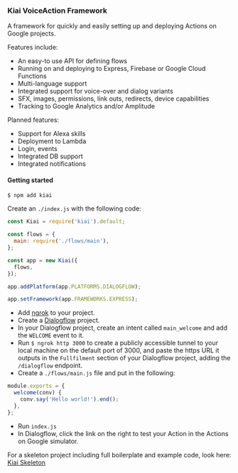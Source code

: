 ### Kiai VoiceAction Framework
A framework for quickly and easily setting up and deploying Actions on Google projects.

Features include:

- An easy-to use API for defining flows
- Running on and deploying to Express, Firebase or Google Cloud Functions
- Multi-language support
- Integrated support for voice-over and dialog variants
- SFX, images, permissions, link outs, redirects, device capabilities
- Tracking to Google Analytics and/or Amplitude

Planned features:

- Support for Alexa skills
- Deployment to Lambda
- Login, events
- Integrated DB support
- Integrated notifications

#### Getting started

```bash
$ npm add kiai
```

Create an `./index.js` with the following code:

```javascript
const Kiai = require('kiai').default;

const flows = {
  main: require('./flows/main'),
};

const app = new Kiai({
  flows,
});

app.addPlatform(app.PLATFORMS.DIALOGFLOW);

app.setFramework(app.FRAMEWORKS.EXPRESS);
```

- Add [ngrok](https://www.npmjs.com/package/ngrok) to your project.
- Create a [Dialogflow](https://console.dialogflow.com) project.
- In your Dialogflow project, create an intent called `main_welcome` and add the `WELCOME` event to it.
- Run `$ ngrok http 3000` to create a publicly accessible tunnel to your local machine on the default port of 3000, and paste the https URL it outputs in the `Fullfilment` section of your Dialogflow project, adding the `/dialogflow` endpoint.
- Create a `./flows/main.js` file and put in the following:

```javascript
module.exports = {
  welcome(conv) {
    conv.say('Hello world!').end();
  },
};
```
- Run `index.js`
- In Dialogflow, click the link on the right to test your Action in the Actions on Google simulator.

For a skeleton project including full boilerplate and example code, look here: [Kiai Skeleton](https://github.com/mediamonks/kiai-skeleton)

